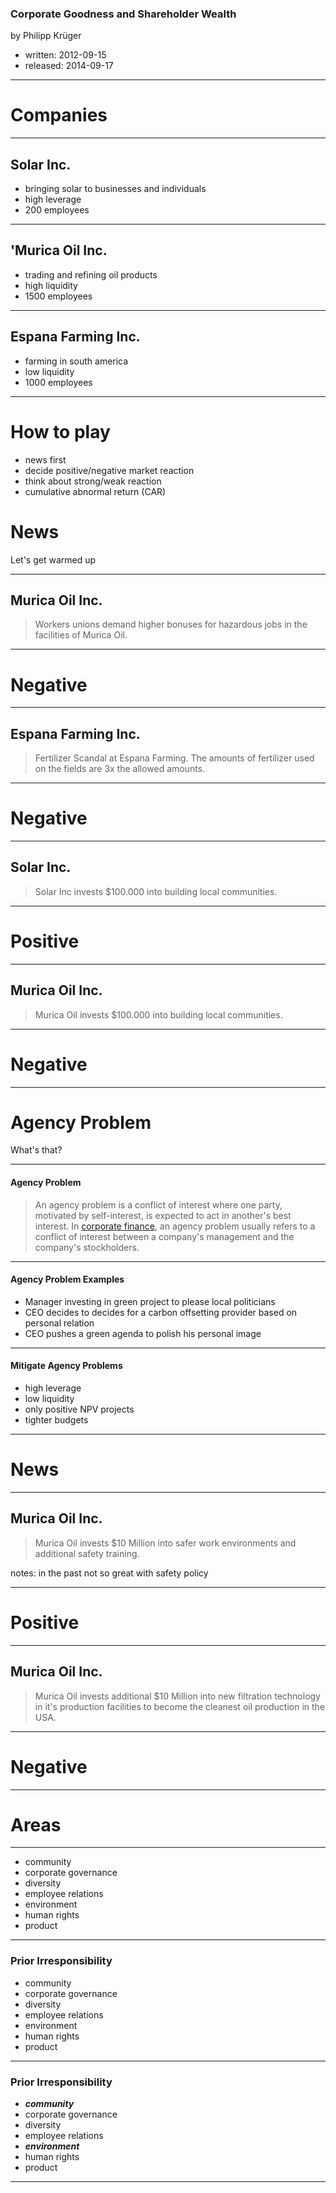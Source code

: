 
### Corporate Goodness and Shareholder Wealth
by Philipp Krüger

- written: 2012-09-15
- released: 2014-09-17
---
# Companies
---

## Solar Inc.
- bringing solar to businesses and individuals
- high leverage
- 200 employees

---

## 'Murica Oil Inc.
- trading and refining oil products
- high liquidity 
- 1500 employees

---
## Espana Farming Inc.
- farming in south america
- low liquidity
- 1000 employees

---
# How to play
- news first
- decide positive/negative market reaction
- think about strong/weak reaction
- cumulative abnormal return (CAR)
# News
Let's get warmed up

---
## Murica Oil Inc.
> Workers unions demand higher bonuses for hazardous jobs in the facilities of Murica Oil.

---
# Negative

---
## Espana Farming Inc.
> Fertilizer Scandal at Espana Farming. The amounts of fertilizer used on the fields are 3x the allowed amounts.
---
# Negative
---
## Solar Inc.
> Solar Inc invests $100.000 into building local communities.

---
# Positive

--- 
## Murica Oil Inc.
> Murica Oil invests $100.000 into building local communities.

---
# Negative
---
# Agency Problem

What's that?

--- 
#### Agency Problem
> An agency problem is a conflict of interest where one party, motivated by self-interest, is expected to act in another's best interest. In [corporate finance](https://www.investopedia.com/terms/c/corporatefinance.asp), an agency problem usually refers to a conflict of interest between a company's management and the company's stockholders.

---
#### Agency Problem Examples
- Manager investing in green project to please local politicians
- CEO decides to decides for a carbon offsetting provider based on personal relation
- CEO pushes a green agenda to polish his personal image

--- 
#### Mitigate Agency Problems
- high leverage
- low liquidity
- only positive NPV projects
- tighter budgets

---
# News
---
## Murica Oil Inc.
> Murica Oil invests $10 Million into safer work environments and additional safety training. 

notes: in the past not so great with safety policy

---
# Positive
--- 
## Murica Oil Inc.
> Murica Oil invests additional $10 Million into new filtration technology in it's production facilities to become the cleanest oil production in the USA.

---
# Negative
---

# Areas 

---
- community
- corporate governance
- diversity
- employee relations
- environment
- human rights
- product

--- 
### Prior Irresponsibility
- community
- corporate governance
- diversity
- employee relations
- environment
- human rights
- product

---
### Prior Irresponsibility
- ***community***
- corporate governance
- diversity
- employee relations
- ***environment***
- human rights
- product
--- 
### 



